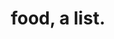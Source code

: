 ---
layout: thoughts_post
main: false
status: in-progress
category: thoughts
subcategory: blog
back: thoughts.html
title: food, a list.
quote: 
---